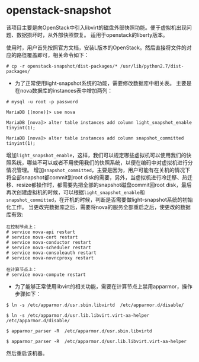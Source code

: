 # openstack-snapshot
该项目主要是向OpenStack中引入libvirt的磁盘外部快照功能。便于虚拟机出现问题、数据损坏时，从外部快照恢复。
适用于openstack的liberty版本。

使用时，用户首先按照官方文档，安装L版本的OpenStack。然后直接将文件的对应的路径覆盖即可，相关命令如下：
```
# cp -r openstack-snapshot/dist-packages/* /usr/lib/python2.7/dist-packages/
```

* 为了正常使用light-snapshot系统的功能，需要修改数据库中相关表。
  主要是在nova数据库的instances表中增加两列：
```
# mysql -u root -p password

MariaDB [(none)]> use nova

MariaDB [nova]> alter table instances add column light_snapshot_enable tinyint(1);

MariaDB [nova]> alter table instances add column snapshot_committed tinyint(1);

```
增加`light_snapshot_enable`，这样，我们可以规定哪些虚拟机可以使用我们的快照系统，哪些不可以或者不用使用我们的快照系统，以便在编码中对虚拟机进行分情况管理。
增加`snapshot_committed`，主要是因为，用户可能有在关机的情况下将全部snapshot都commit到root disk的需要，另外，当虚拟机进行冷迁移、热迁移、resize都操作时，都需要先把全部的snapshot磁盘commit回root disk，最后再次创建虚拟机的时候，可以根据`light_snapshot_enable`和`snapshot_committed`，在开机的时候，判断是否需要做light-snapshot系统的初始化工作。
当更改完数据库之后，需要将nova的服务全部重启之后，使更改的数据库有效:
```
在控制节点上：
# service nova-api restart
# service nova-cert restart
# service nova-conductor restart
# service nova-scheduler restart
# service nova-consoleauth restart
# service nova-novncproxy restart

在计算节点上：
# service nova-compute restart
```

* 为了能够正常使用libvirt的相关功能，需要在计算节点上禁用apparmor，操作步骤如下：
```
$ ln -s /etc/apparmor.d/usr.sbin.libvirtd  /etc/apparmor.d/disable/

$ ln -s /etc/apparmor.d/usr.lib.libvirt.virt-aa-helper  /etc/apparmor.d/disable/

$ apparmor_parser -R  /etc/apparmor.d/usr.sbin.libvirtd

$ apparmor_parser -R  /etc/apparmor.d/usr.lib.libvirt.virt-aa-helper
```
然后重启该机器。
